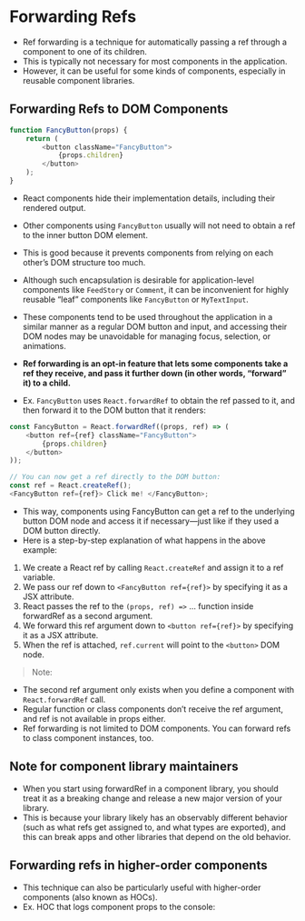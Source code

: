 # Forwarding Refs

* Ref forwarding is a technique for automatically passing a ref through a component to one of its children. 
* This is typically not necessary for most components in the application. 
* However, it can be useful for some kinds of components, especially in reusable component libraries.

## Forwarding Refs to DOM Components

```ts
function FancyButton(props) {
    return (
        <button className="FancyButton">
            {props.children}
        </button>
    );
}
```

* React components hide their implementation details, including their rendered output. 
* Other components using `FancyButton` usually will not need to obtain a ref to the inner button DOM element. 
* This is good because it prevents components from relying on each other’s DOM structure too much.

* Although such encapsulation is desirable for application-level components like `FeedStory` or `Comment`, it can be inconvenient for highly reusable “leaf” components like `FancyButton` or `MyTextInput`. 
* These components tend to be used throughout the application in a similar manner as a regular DOM button and input, and accessing their DOM nodes may be unavoidable for managing focus, selection, or animations.

* **Ref forwarding is an opt-in feature that lets some components take a ref they receive, and pass it further down (in other words, “forward” it) to a child.**

* Ex. `FancyButton` uses `React.forwardRef` to obtain the ref passed to it, and then forward it to the DOM button that it renders:

```ts
const FancyButton = React.forwardRef((props, ref) => (
    <button ref={ref} className="FancyButton">
        {props.children}
    </button>
));

// You can now get a ref directly to the DOM button:
const ref = React.createRef();
<FancyButton ref={ref}> Click me! </FancyButton>;
```

* This way, components using FancyButton can get a ref to the underlying button DOM node and access it if necessary—just like if they used a DOM button directly.
* Here is a step-by-step explanation of what happens in the above example:

1. We create a React ref by calling `React.createRef` and assign it to a ref variable.
1. We pass our ref down to `<FancyButton ref={ref}>` by specifying it as a JSX attribute.
1. React passes the ref to the `(props, ref) =>` ... function inside forwardRef as a second argument.
1. We forward this ref argument down to `<button ref={ref}>` by specifying it as a JSX attribute.
1. When the ref is attached, `ref.current` will point to the `<button>` DOM node.

> Note:

* The second ref argument only exists when you define a component with `React.forwardRef` call. 
* Regular function or class components don’t receive the ref argument, and ref is not available in props either.
* Ref forwarding is not limited to DOM components. You can forward refs to class component instances, too.

##  Note for component library maintainers
* When you start using forwardRef in a component library, you should treat it as a breaking change and release a new major version of your library. 
* This is because your library likely has an observably different behavior (such as what refs get assigned to, and what types are exported), and this can break apps and other libraries that depend on the old behavior.

## Forwarding refs in higher-order components

* This technique can also be particularly useful with higher-order components (also known as HOCs). 
* Ex. HOC that logs component props to the console:

```ts

```